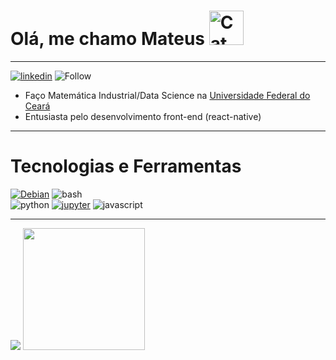 # Olá, me chamo Mateus  <img src="https://raw.githubusercontent.com/Tarikul-Islam-Anik/Microsoft-Teams-Animated-Emojis/master/Emojis/People%20with%20professions//Technologist%20Light%20Skin%20Tone.png" alt="Cat with Tears of Joy" width="55" height="55" />

-------
[![linkedin](https://img.shields.io/badge/LinkedIn-0077B5?style=for-the-badge&logo=linkedin&logoColor=white)](https://www.linkedin.com/in/mateus-sousa-737696268/)
![Follow](https://img.shields.io/github/followers/kaladabrio2020.svg?style=social&label=Follow&maxAge=2592000)

* Faço Matemática Industrial/Data Science na [Universidade Federal do Ceará](https://www.ufc.br/)
* Entusiasta pelo desenvolvimento front-end (react-native)
-------
# Tecnologias e Ferramentas
[![Debian](https://img.shields.io/badge/Debian-A81D33?style=for-the-badge&logo=debian&logoColor=white)](https://www.gnome.org/)
![bash](https://img.shields.io/badge/GNU%20Bash-4EAA25?style=for-the-badge&logo=GNU%20Bash&logoColor=white)\
![python](https://img.shields.io/badge/Python-3776AB?style=for-the-badge&logo=python&logoColor=white)
[![jupyter](https://img.shields.io/badge/Made%20with-Jupyter-orange?style=for-the-badge&logo=Jupyter)](https://github.com/kaladabrio2020/AnalisandoFortunas)
![javascript](https://img.shields.io/badge/JavaScript-323330?style=for-the-badge&logo=javascript&logoColor=F7DF1E)

-------
<div>
  <img src="https://github-readme-stats.vercel.app/api?username=kaladabrio2020&show_icons=true&theme=dracula"/>
  <img height="195em" src="https://github-readme-stats.vercel.app/api/top-langs/?username=kaladabrio2020&layout=compact&show_icons=true&theme=dracula"/>
</div>

<!--
**kaladabrio2020/kaladabrio2020** is a ✨ _special_ ✨ repository because its `README.md` (this file) appears on your GitHub profile.

Here are some ideas to get you started:

- 🔭 I’m currently working on ...
- 🌱 I’m currently learning ...
- 👯 I’m looking to collaborate on ...
- 🤔 I’m looking for help with ...
- 💬 Ask me about ...
- 📫 How to reach me: ...
- 😄 Pronouns: ...
- ⚡ Fun fact: ...
-->

